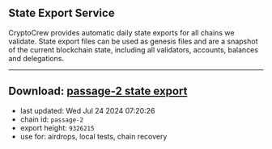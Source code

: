 ## State Export Service
CryptoCrew provides automatic daily state exports for all chains we validate. State export files can be used as genesis files and are a snapshot of the current blockchain state, including all validators, accounts, balances and delegations.

---
**Download: [passage-2 state export](https://dl-eu2.ccvalidators.com/SERVICE/passage/passage-2_export_9326215.json)**
---

- last updated: Wed Jul 24 2024 07:20:26
- chain id: `passage-2`
- export height: `9326215`
- use for: airdrops, local tests, chain recovery
